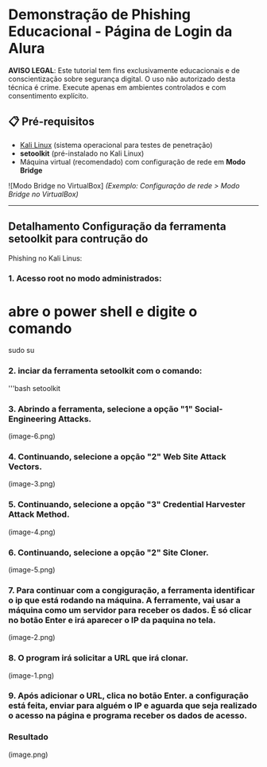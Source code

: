 # Demonstração de Phishing Educacional - Página de Login da Alura

**AVISO LEGAL**: Este tutorial tem fins exclusivamente educacionais e de conscientização sobre segurança digital. O uso não autorizado desta técnica é crime. Execute apenas em ambientes controlados e com consentimento explícito.

## 📋 Pré-requisitos
- [Kali Linux](https://www.kali.org/) (sistema operacional para testes de penetração)
- **setoolkit** (pré-instalado no Kali Linux)
- Máquina virtual (recomendado) com configuração de rede em **Modo Bridge**

![Modo Bridge no VirtualBox]
*(Exemplo: Configuração de rede > Modo Bridge no VirtualBox)*

---

## Detalhamento Configuração da ferramenta setoolkit para contrução do 
Phishing no Kali Linus:

### 1. Acesso root no modo administrados:

# abre o power shell e digite o comando
sudo su 

### 2. inciar da ferramenta setoolkit com o comando:
'''bash
setoolkit

### 3. Abrindo a ferramenta, selecione a opção "1" Social-Engineering Attacks.
(image-6.png)

### 4. Continuando, selecione a opção "2" Web Site Attack Vectors.
(image-3.png)

### 5. Continuando, selecione a opção "3" Credential Harvester Attack Method.
(image-4.png)

### 6. Continuando, selecione a opção "2" Site Cloner.
(image-5.png)

### 7. Para continuar com a congiguração, a ferramenta identificar o ip que está rodando na máquina. A ferramente, vai usar a máquina como um servidor para receber os dados. É só clicar no botão Enter e irá aparecer o IP da paquina no tela. 
(image-2.png)

### 8. O program irá solicitar a URL que irá clonar.
(image-1.png)

### 9. Após adicionar o URL, clica no botão Enter. a configuração está feita, enviar para alguém o IP e aguarda que seja realizado o acesso na página e programa receber os dados de acesso. 


### Resultado
(image.png)